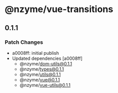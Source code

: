 # @nzyme/vue-transitions

## 0.1.1

### Patch Changes

- a0008ff: initial publish
- Updated dependencies [a0008ff]
    - @nzyme/dom-utils@0.1.1
    - @nzyme/types@0.1.1
    - @nzyme/utils@0.1.1
    - @nzyme/vue@0.1.1
    - @nzyme/vue-utils@0.1.1
